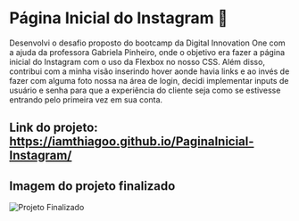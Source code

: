 # Página Inicial do Instagram :iphone:

Desenvolvi o desafio proposto do bootcamp da Digital Innovation One com a ajuda da professora Gabriela Pinheiro, onde o objetivo era fazer a página inicial do Instagram com o uso da Flexbox no nosso CSS. Além disso, contribui com a minha visão inserindo hover aonde havia links e ao invés de fazer com alguma foto nossa na área de login, decidi implementar inputs de usuário e senha para que a experiência do cliente seja como se estivesse entrando pelo primeira vez em sua conta.

## Link do projeto: https://iamthiagoo.github.io/PaginaInicial-Instagram/

## Imagem do projeto finalizado

![Projeto Finalizado](https://user-images.githubusercontent.com/69599810/119759164-245a8180-be7e-11eb-84a7-dc5816793209.png)
